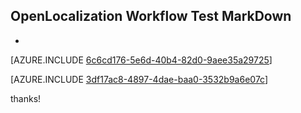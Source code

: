 ## OpenLocalization Workflow Test MarkDown
* 

[AZURE.INCLUDE [6c6cd176-5e6d-40b4-82d0-9aee35a29725](calleeMd1.md)]



[AZURE.INCLUDE [3df17ac8-4897-4dae-baa0-3532b9a6e07c](calleeMd2.md)]

 
thanks!